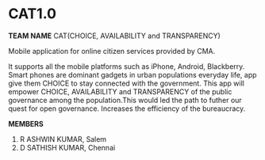 CAT1.0
======

**TEAM NAME** CAT(CHOICE, AVAILABILITY and TRANSPARENCY)

Mobile application for online citizen services provided by CMA. 

It supports all the mobile platforms such as iPhone, Android, Blackberry. Smart phones are dominant gadgets in urban populations everyday life, app give them CHOICE to stay connected with the government. This app will empower  CHOICE, AVAILABILITY and TRANSPARENCY of the public governance among the population.This would led the path to futher our quest for open governance. 
Increases the efficiency of the bureaucracy.

**MEMBERS**

1. R ASHWIN KUMAR, Salem
2. D SATHISH KUMAR, Chennai